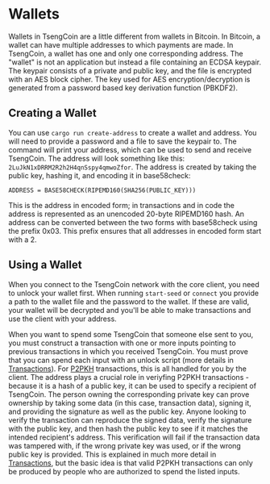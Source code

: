 # Wallets

Wallets in TsengCoin are a little different from wallets in Bitcoin. In Bitcoin, a wallet can have multiple addresses to which payments are made. In TsengCoin, a wallet has one and only one corresponding address. The "wallet" is not an application but instead a file containing an ECDSA keypair. The keypair consists of a private and public key, and the file is encrypted with an AES block cipher. The key used for AES encryption/decryption is generated from a password based key derivation function (PBKDF2).

## Creating a Wallet

You can use `cargo run create-address` to create a wallet and address. You will need to provide a password and a file to save the keypair to. The command will print your address, which can be used to send and receive TsengCoin. The address will look something like this: `2LuJkN1xDRRM2R2h2H4qnSspy4qmwoZfor`. The address is created by taking the public key, hashing it, and encoding it in base58check:

```
ADDRESS = BASE58CHECK(RIPEMD160(SHA256(PUBLIC_KEY)))
```

This is the address in encoded form; in transactions and in code the address is represented as an unencoded 20-byte RIPEMD160 hash. An address can be converted between the two forms with base58check using the prefix 0x03. This prefix ensures that all addresses in encoded form start with a 2.

## Using a Wallet

When you connect to the TsengCoin network with the core client, you need to unlock your wallet first. When running `start-seed` or `connect` you provide a path to the wallet file and the password to the wallet. If these are valid, your wallet will be decrypted and you'll be able to make transactions and use the client with your address.

When you want to spend some TsengCoin that someone else sent to you, you must construct a transaction with one or more inputs pointing to previous transactions in which you received TsengCoin. You must prove that you can spend each input with an unlock script (more details in [Transactions](./Transactions.md)). For [P2PKH](./Transactions.md#pay-to-public-key-hash) transactions, this is all handled for you by the client. The address plays a crucial role in veriyfing P2PKH transactions - because it is a hash of a public key, it can be used to specify a recipient of TsengCoin. The person owning the corresponding private key can prove ownership by taking some data (in this case, transaction data), signing it, and providing the signature as well as the public key. Anyone looking to verify the transaction can reproduce the signed data, verify the signature with the public key, and then hash the public key to see if it matches the intended recipient's address. This verification will fail if the transaction data was tampered with, if the wrong private key was used, or if the wrong public key is provided. This is explained in much more detail in [Transactions](./Transactions.md), but the basic idea is that valid P2PKH transactions can only be produced by people who are authorized to spend the listed inputs.
